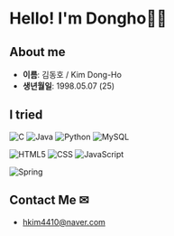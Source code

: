 # Hello! I'm Dongho🙆‍♂️

## About me

- **이름**: 김동호 / Kim Dong-Ho
- **생년월일**: 1998.05.07 (25)

<!-- ![kdkdhoho's github stats](https://github-readme-stats.vercel.app/api?username=kdkdhoho&show_icons=true) -->
<!-- [![kdkdhoho's github stats](https://github-readme-stats.vercel.app/api/top-langs/?username=kdkdhoho&show_icons=true&hide_border=true&title_color=004386&icon_color=004386&layout=compact)](https://github.com/kdkdhoho) -->

## I tried

![C](https://img.shields.io/badge/C-A8B9CC?style=flat-square&logo=C&logoColor=white)
![Java](https://img.shields.io/badge/Java-EFF8FB?style=flat-square&logo=java&logoColor=red)
![Python](https://img.shields.io/badge/Python-3766AB?style=flat-square&logo=Python&logoColor=yellow)
![MySQL](https://img.shields.io/badge/MySQL-4479A1?style=flat-square&logo=MySQL&logoColor=white)

![HTML5](https://img.shields.io/badge/HTML5-E34F26?style=flat-square&logo=HTML5&logoColor=white)
![CSS](https://img.shields.io/badge/CSS-1572B6?style=flat-square&logo=css3&logoColor=white)
![JavaScript](https://img.shields.io/badge/JavaScript-F7DF1E?style=flat-square&logo=javascript&logoColor=black)

![Spring](https://img.shields.io/badge/Spring-6DB33F?style=flat-square&logo=Spring&logoColor=green)

## Contact Me ✉

- hkim4410@naver.com

